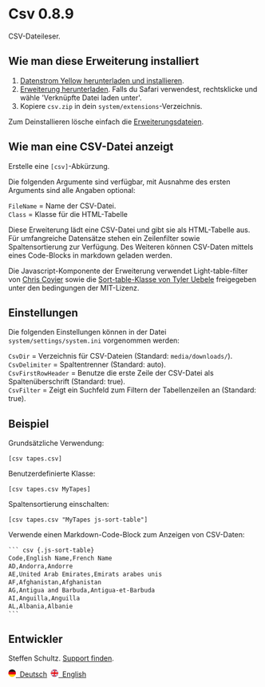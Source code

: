 Csv 0.8.9
=========
CSV-Dateileser.

## Wie man diese Erweiterung installiert

1. [Datenstrom Yellow herunterladen und installieren](https://github.com/datenstrom/yellow/).
2. [Erweiterung herunterladen](https://github.com/schulle4u/yellow-extensions-schulle4u/raw/master/zip/csv.zip). Falls du Safari verwendest, rechtsklicke und wähle 'Verknüpfte Datei laden unter'.
3. Kopiere `csv.zip` in dein `system/extensions`-Verzeichnis.

Zum Deinstallieren lösche einfach die [Erweiterungsdateien](extension.ini).

## Wie man eine CSV-Datei anzeigt

Erstelle eine `[csv]`-Abkürzung. 

Die folgenden Argumente sind verfügbar, mit Ausnahme des ersten Arguments sind alle Angaben optional:

`FileName` = Name der CSV-Datei.   
`Class` = Klasse für die HTML-Tabelle

Diese Erweiterung lädt eine CSV-Datei und gibt sie als HTML-Tabelle aus. Für umfangreiche Datensätze stehen ein Zeilenfilter sowie Spaltensortierung zur Verfügung. Des Weiteren können CSV-Daten mittels eines Code-Blocks in markdown geladen werden. 

Die Javascript-Komponente der Erweiterung verwendet Light-table-filter von [Chris Coyier](https://codepen.io/chriscoyier/pen/tIuBL) sowie die [Sort-table-Klasse von Tyler Uebele](https://github.com/stationer/SortTable) freigegeben unter den bedingungen der MIT-Lizenz. 

## Einstellungen

Die folgenden Einstellungen können in der Datei `system/settings/system.ini` vorgenommen werden:

`CsvDir` = Verzeichnis für CSV-Dateien (Standard: `media/downloads/`).  
`CsvDelimiter` = Spaltentrenner (Standard: auto).   
`CsvFirstRowHeader` = Benutze die erste Zeile der CSV-Datei als Spaltenüberschrift (Standard: true).  
`CsvFilter` = Zeigt ein Suchfeld zum Filtern der Tabellenzeilen an (Standard: true).

## Beispiel

Grundsätzliche Verwendung:

    [csv tapes.csv]

Benutzerdefinierte Klasse: 

    [csv tapes.csv MyTapes]

Spaltensortierung einschalten: 

    [csv tapes.csv "MyTapes js-sort-table"]

Verwende einen Markdown-Code-Block zum Anzeigen von CSV-Daten: 

    ``` csv {.js-sort-table}
    Code,English Name,French Name
    AD,Andorra,Andorre
    AE,United Arab Emirates,Emirats arabes unis
    AF,Afghanistan,Afghanistan
    AG,Antigua and Barbuda,Antigua-et-Barbuda
    AI,Anguilla,Anguilla
    AL,Albania,Albanie
    ```


## Entwickler

Steffen Schultz. [Support finden](https://github.com/schulle4u/yellow-extensions-schulle4u/issues).

<p>
<a href="README-de.md"><img src="https://raw.githubusercontent.com/datenstrom/yellow-extensions/master/features/help/language-de.png" width="15" height="15" alt="Deutsch">&nbsp; Deutsch</a>&nbsp;
<a href="README.md"><img src="https://raw.githubusercontent.com/datenstrom/yellow-extensions/master/features/help/language-en.png" width="15" height="15" alt="English">&nbsp; English</a>&nbsp;
</p>
